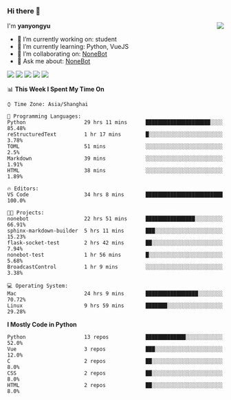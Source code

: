 ### Hi there 👋

<a href="#">
  <img align="right" src="https://github-readme-stats.vercel.app/api?username=yanyongyu&count_private=true&show_icons=true" />
</a>

I'm **yanyongyu**

- 🔭 I’m currently working on: student
- 🌱 I’m currently learning: Python, VueJS
- 👯 I’m collaborating on: [NoneBot](https://github.com/nonebot)
- 💬 Ask me about: [NoneBot](https://github.com/nonebot)

![](https://img.shields.io/badge/-Python-3e74a2?style=flat-square&logo=Python&logoColor=fff)
![](https://img.shields.io/badge/-Vue-4fc08d?style=flat-square&logo=Vue.js&logoColor=fff)
![](https://img.shields.io/badge/-Node.js-339933?style=flat-square&logo=Node.js&logoColor=fff)
![](https://img.shields.io/badge/-Docker-2496ED?style=flat-square&logo=Docker&logoColor=fff)
![](https://img.shields.io/badge/-Linux-000000?style=flat-square&logo=Linux&logoColor=fff)

<!--START_SECTION:waka-->
📊 **This Week I Spent My Time On** 

```text
⌚︎ Time Zone: Asia/Shanghai

💬 Programming Languages: 
Python                   29 hrs 11 mins      █████████████████████░░░░   85.48% 
reStructuredText         1 hr 17 mins        █░░░░░░░░░░░░░░░░░░░░░░░░   3.78% 
TOML                     51 mins             ░░░░░░░░░░░░░░░░░░░░░░░░░   2.5% 
Markdown                 39 mins             ░░░░░░░░░░░░░░░░░░░░░░░░░   1.91% 
HTML                     38 mins             ░░░░░░░░░░░░░░░░░░░░░░░░░   1.89%

🔥 Editors: 
VS Code                  34 hrs 8 mins       █████████████████████████   100.0%

🐱‍💻 Projects: 
nonebot                  22 hrs 51 mins      ████████████████░░░░░░░░░   66.91% 
sphinx-markdown-builder  5 hrs 11 mins       ███░░░░░░░░░░░░░░░░░░░░░░   15.23% 
flask-socket-test        2 hrs 42 mins       ██░░░░░░░░░░░░░░░░░░░░░░░   7.94% 
nonebot-test             1 hr 56 mins        █░░░░░░░░░░░░░░░░░░░░░░░░   5.68% 
BroadcastControl         1 hr 9 mins         ░░░░░░░░░░░░░░░░░░░░░░░░░   3.38%

💻 Operating System: 
Mac                      24 hrs 9 mins       █████████████████░░░░░░░░   70.72% 
Linux                    9 hrs 59 mins       ███████░░░░░░░░░░░░░░░░░░   29.28%

```

**I Mostly Code in Python** 

```text
Python                   13 repos            █████████████░░░░░░░░░░░░   52.0% 
Vue                      3 repos             ███░░░░░░░░░░░░░░░░░░░░░░   12.0% 
C                        2 repos             ██░░░░░░░░░░░░░░░░░░░░░░░   8.0% 
CSS                      2 repos             ██░░░░░░░░░░░░░░░░░░░░░░░   8.0% 
HTML                     2 repos             ██░░░░░░░░░░░░░░░░░░░░░░░   8.0%

```



<!--END_SECTION:waka-->
